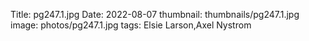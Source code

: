 Title: pg247.1.jpg
Date: 2022-08-07
thumbnail: thumbnails/pg247.1.jpg
image: photos/pg247.1.jpg
tags: Elsie Larson,Axel Nystrom
